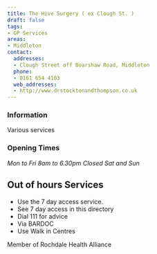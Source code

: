 ```yaml
---
title: The Hive Surgery ( ex Clough St. )
draft: false
tags:
- GP Services
areas:
- Middleton
contact:
  addresses:
  - Clough Street off Boarshaw Road, Middleton
  phone:
  - 0161 654 4103
  web_addresses:
  - http://www.drstocktonandthompson.co.uk
---
```


### Information
Various services

### Opening Times
*Mon to Fri 8am to 6.30pm*
*Closed Sat and Sun*

## Out of hours Services
- Use the 7 day access service.
- See 7 day access in this directory
- Dial 111 for advice
- Via BARDOC
- Use Walk in Centres

Member of Rochdale Health Alliance